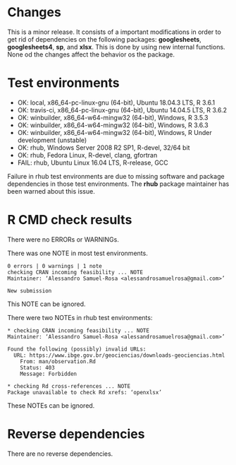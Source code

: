 # Changes

This is a minor release. It consists of a important modifications in order to get rid of dependencies on the 
following packages: __googlesheets__, __googlesheets4__, __sp__, and __xlsx__. This is done by using new 
internal functions. None od the changes affect the behavior os the package.

# Test environments

* OK: local, x86_64-pc-linux-gnu (64-bit), Ubuntu 18.04.3 LTS, R 3.6.1
* OK: travis-ci, x86_64-pc-linux-gnu (64-bit), Ubuntu 14.04.5 LTS, R 3.6.2
* OK: winbuilder, x86_64-w64-mingw32 (64-bit), Windows, R 3.5.3
* OK: winbuilder, x86_64-w64-mingw32 (64-bit), Windows, R 3.6.3
* OK: winbuilder, x86_64-w64-mingw32 (64-bit), Windows, R Under development (unstable)
* OK: rhub, Windows Server 2008 R2 SP1, R-devel, 32/64 bit
* OK: rhub, Fedora Linux, R-devel, clang, gfortran
* FAIL: rhub, Ubuntu Linux 16.04 LTS, R-release, GCC

Failure in rhub test environments are due to missing software and package dependencies in those test
environments. The __rhub__ package maintainer has been warned about this issue.

# R CMD check results

There were no ERRORs or WARNINGs.

There was one NOTE in most test environments.

```
0 errors | 0 warnings | 1 note 
checking CRAN incoming feasibility ... NOTE
Maintainer: ‘Alessandro Samuel-Rosa <alessandrosamuelrosa@gmail.com>’

New submission
```

This NOTE can be ignored.

There were two NOTEs in rhub test environments:

```
* checking CRAN incoming feasibility ... NOTE
Maintainer: ‘Alessandro Samuel-Rosa <alessandrosamuelrosa@gmail.com>’

Found the following (possibly) invalid URLs:
  URL: https://www.ibge.gov.br/geociencias/downloads-geociencias.html
    From: man/observation.Rd
    Status: 403
    Message: Forbidden

* checking Rd cross-references ... NOTE
Package unavailable to check Rd xrefs: ‘openxlsx’
```

These NOTEs can be ignored.

# Reverse dependencies

There are no reverse dependencies.

